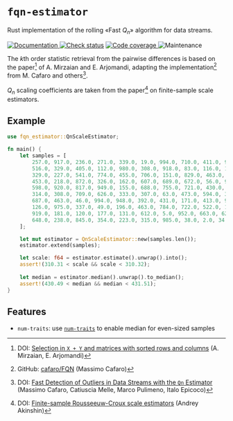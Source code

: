 # `fqn-estimator`

Rust implementation of the rolling «Fast $`Q_n`$» algorithm for data streams.

[![Documentation](https://img.shields.io/docsrs/fqn-estimator?style=for-the-badge)
](https://docs.rs/fqn-estimator)
[![Check status](https://img.shields.io/github/actions/workflow/status/eigenein/rust-fqn-estimator/check.yaml?style=for-the-badge)]((https://github.com/eigenein/rust-fqn-estimator/actions/workflows/check.yaml))
[![Code coverage](https://img.shields.io/codecov/c/github/eigenein/rust-fqn-estimator?style=for-the-badge)
](https://app.codecov.io/gh/eigenein/rust-fqn-estimator)
![Maintenance](https://img.shields.io/maintenance/yes/2024?style=for-the-badge)

The $`k`$th order statistic retrieval from the pairwise differences is based on the paper[^1] of A. Mirzaian and E. Arjomandi, adapting the implementation[^2] from M. Cafaro and others[^3].

[^1]: DOI: [Selection in `X + Y` and matrices with sorted rows and columns](https://doi.org/10.1016/0020-0190(85)90123-1) (A. Mirzaian, E. Arjomandi)
[^2]: GitHub: [cafaro/FQN](https://github.com/cafaro/FQN) (Massimo Cafaro)
[^3]: DOI: [Fast Detection of Outliers in Data Streams with the `Qn` Estimator](https://doi.org/10.48550/arXiv.1910.02459) (Massimo Cafaro, Catiuscia Melle, Marco Pulimeno, Italo Epicoco)

$`Q_n`$ scaling coefficients are taken from the paper[^4] on finite-sample scale estimators.

[^4]: DOI: [Finite-sample Rousseeuw-Croux scale estimators](https://doi.org/10.48550/arXiv.2209.12268) (Andrey Akinshin)

## Example

```rust
use fqn_estimator::QnScaleEstimator;

fn main() {
    let samples = [
        257.0, 917.0, 236.0, 271.0, 339.0, 19.0, 994.0, 710.0, 411.0, 922.0,
        516.0, 329.0, 405.0, 112.0, 980.0, 308.0, 918.0, 83.0, 116.0, 122.0,
        329.0, 227.0, 541.0, 774.0, 455.0, 706.0, 151.0, 829.0, 463.0, 763.0,
        453.0, 218.0, 872.0, 326.0, 162.0, 607.0, 689.0, 672.0, 56.0, 997.0, 
        598.0, 920.0, 817.0, 949.0, 155.0, 688.0, 755.0, 721.0, 430.0, 184.0, 
        314.0, 308.0, 709.0, 626.0, 333.0, 307.0, 63.0, 473.0, 594.0, 366.0,
        687.0, 463.0, 46.0, 994.0, 948.0, 392.0, 431.0, 171.0, 413.0, 975.0,
        126.0, 975.0, 337.0, 49.0, 196.0, 463.0, 784.0, 722.0, 522.0, 182.0,
        919.0, 181.0, 120.0, 177.0, 131.0, 612.0, 5.0, 952.0, 663.0, 628.0, 
        648.0, 238.0, 845.0, 354.0, 223.0, 315.0, 985.0, 38.0, 2.0, 34.0,
    ];

    let mut estimator = QnScaleEstimator::new(samples.len());
    estimator.extend(samples);

    let scale: f64 = estimator.estimate().unwrap().into();
    assert!(310.31 < scale && scale < 310.32);
    
    let median = estimator.median().unwrap().to_median();
    assert!(430.49 < median && median < 431.51);
}
```

## Features

- `num-traits`: use [`num-traits`](https://crates.io/crates/num-traits) to enable median for even-sized samples
